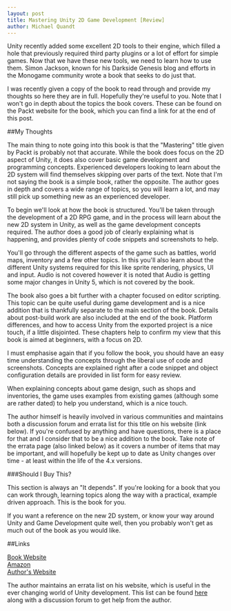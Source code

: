 ```yaml
---
layout: post
title: Mastering Unity 2D Game Development [Review]
author: Michael Quandt
---
```

Unity recently added some excellent 2D tools to their engine, which filled a hole that previously required third party plugins or a lot of effort for simple games. Now that we have these new tools, we need to learn how to use them. Simon Jackson, known for his Darkside Genesis blog and efforts in the Monogame community wrote a book that seeks to do just that.

I was recently given a copy of the book to read through and provide my thoughts so here they are in full. Hopefully they're useful to you. Note that I won't go in depth about the topics the book covers. These can be found on the Packt website for the book, which you can find a link for at the end of this post.

##My Thoughts

The main thing to note going into this book is that the "Mastering" title given by Packt is probably not that accurate. While the book does focus on the 2D aspect of Unity, it does also cover basic game development and programming concepts. Experienced developers looking to learn about the 2D system will find themselves skipping over parts of the text. Note that I'm not saying the book is a simple book, rather the opposite. The author goes in depth and covers a wide range of topics, so you will learn a lot, and may still pick up something new as an experienced developer.

To begin we'll look at how the book is structured. You'll be taken through the development of a 2D RPG game, and in the process will learn about the new 2D system in Unity, as well as the game development concepts required. The author does a good job of clearly explaining what is happening, and provides plenty of code snippets and screenshots to help.

You'll go through the different aspects of the game such as battles, world maps, inventory and a few other topics. In this you'll also learn about the different Unity systems required for this like sprite rendering, physics, UI and input. Audio is not covered however it is noted that Audio is getting some major changes in Unity 5, which is not covered by the book.

The book also goes a bit further with a chapter focused on editor scripting. This topic can be quite useful during game development and is a nice addition that is thankfully separate to the main section of the book. Details about post-build work are also included at the end of the book. Platform differences, and how to access Unity from the exported project is a nice touch, if a little disjointed. These chapters help to confirm my view that this book is aimed at beginners, with a focus on 2D.

I must emphasise again that if you follow the book, you should have an easy time understanding the concepts through the liberal use of code and screenshots. Concepts are explained right after a code snippet and object configuration details are provided in list form for easy review.

When explaining concepts about game design, such as shops and inventories, the game uses examples from existing games (although some are rather dated) to help you understand, which is a nice touch.

The author himself is heavily involved in various communities and maintains both a discussion forum and errata list for this title on his website (link below). If you're confused by anything and have questions, there is a place for that and I consider that to be a nice addition to the book. Take note of the errata page (also linked below) as it covers a number of items that may be important, and will hopefully be kept up to date as Unity changes over time - at least within the life of the 4.x versions.

###Should I Buy This?

This section is always an "It depends". If you're looking for a book that you can work through, learning topics along the way with a practical, example driven approach. This is the book for you.

If you want a reference on the new 2D system, or know your way around Unity and Game Development quite well, then you probably won't get as much out of the book as you would like.

##Links

[Book Website](https://www.packtpub.com/game-development/mastering-unity-2d-game-development)  
[Amazon](http://www.amazon.com/Mastering-Unity-2D-Game-Development-ebook/dp/B00N2RWO7K)  
[Author's Website](http://darkgenesis.zenithmoon.com/portfolio/mastering-unity-2d-game-development/)

The author maintains an errata list on his website, which is useful in the ever changing world of Unity development. This list can be found [here](http://darkgenesis.zenithmoon.com/DarkGenesisForums/topic/errata-mastering-unity-2d-game-development/) along with a discussion forum to get help from the author.
